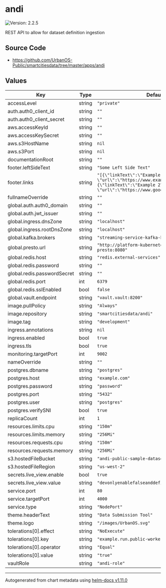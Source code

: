 # andi

![Version: 2.2.5](https://img.shields.io/badge/Version-2.2.5-informational?style=flat-square)

REST API to allow for dataset definition ingestion

## Source Code

* <https://github.com/UrbanOS-Public/smartcitiesdata/tree/master/apps/andi>

## Values

| Key | Type | Default | Description |
|-----|------|---------|-------------|
| accessLevel | string | `"private"` |  |
| auth.auth0_client_id | string | `""` |  |
| auth.auth0_client_secret | string | `""` |  |
| aws.accessKeyId | string | `""` |  |
| aws.accessKeySecret | string | `""` |  |
| aws.s3HostName | string | `nil` |  |
| aws.s3Port | string | `nil` |  |
| documentationRoot | string | `""` |  |
| footer.leftSideText | string | `"Some Left Side Text"` |  |
| footer.links | string | `"[{\"linkText\":\"Example 1\", \"url\":\"https://www.example.com\"}, {\"linkText\":\"Example 2\", \"url\":\"https://www.google.com\"}]"` |  |
| fullnameOverride | string | `""` |  |
| global.auth.auth0_domain | string | `""` |  |
| global.auth.jwt_issuer | string | `""` |  |
| global.ingress.dnsZone | string | `"localhost"` |  |
| global.ingress.rootDnsZone | string | `"localhost"` |  |
| global.kafka.brokers | string | `"streaming-service-kafka-bootstrap:9092"` |  |
| global.presto.url | string | `"http://platform-kubernetes-data-platform-presto:8080"` |  |
| global.redis.host | string | `"redis.external-services"` |  |
| global.redis.password | string | `""` |  |
| global.redis.passwordSecret | string | `""` |  |
| global.redis.port | int | `6379` |  |
| global.redis.sslEnabled | bool | `false` |  |
| global.vault.endpoint | string | `"vault.vault:8200"` |  |
| image.pullPolicy | string | `"Always"` |  |
| image.repository | string | `"smartcitiesdata/andi"` |  |
| image.tag | string | `"development"` |  |
| ingress.annotations | string | `nil` |  |
| ingress.enabled | bool | `true` |  |
| ingress.tls | bool | `true` |  |
| monitoring.targetPort | int | `9002` |  |
| nameOverride | string | `""` |  |
| postgres.dbname | string | `"postgres"` |  |
| postgres.host | string | `"example.com"` |  |
| postgres.password | string | `"password"` |  |
| postgres.port | string | `"5432"` |  |
| postgres.user | string | `"postgres"` |  |
| postgres.verifySNI | bool | `true` |  |
| replicaCount | int | `1` |  |
| resources.limits.cpu | string | `"150m"` |  |
| resources.limits.memory | string | `"256Mi"` |  |
| resources.requests.cpu | string | `"150m"` |  |
| resources.requests.memory | string | `"256Mi"` |  |
| s3.hostedFileBucket | string | `"andi-public-sample-datasets"` |  |
| s3.hostedFileRegion | string | `"us-west-2"` |  |
| secrets.live_view.enable | bool | `true` |  |
| secrets.live_view.value | string | `"devonlyenablefalseanddefineoutofsourceinprod"` |  |
| service.port | int | `80` |  |
| service.targetPort | int | `4000` |  |
| service.type | string | `"NodePort"` |  |
| theme.headerText | string | `"Data Submission Tool"` |  |
| theme.logo | string | `"/images/UrbanOS.svg"` |  |
| tolerations[0].effect | string | `"NoExecute"` |  |
| tolerations[0].key | string | `"example.run.public-worker"` |  |
| tolerations[0].operator | string | `"Equal"` |  |
| tolerations[0].value | string | `"true"` |  |
| vaultRole | string | `"andi-role"` |  |

----------------------------------------------
Autogenerated from chart metadata using [helm-docs v1.11.0](https://github.com/norwoodj/helm-docs/releases/v1.11.0)
